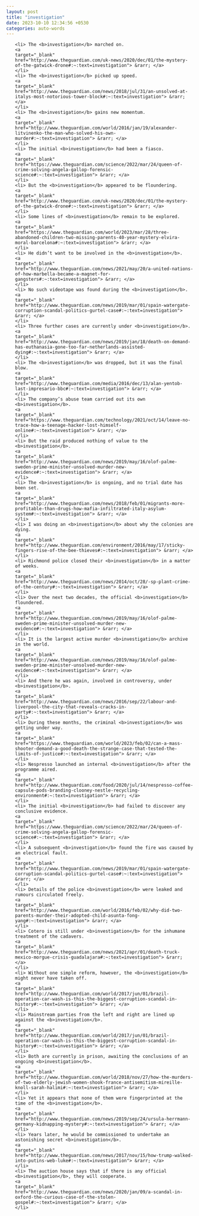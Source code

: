 ```yaml
---
layout: post
title: "investigation"
date: 2023-10-10 12:34:56 +0530
categories: auto-words
---
```

<ol>

    <li> The <b>investigation</b> marched on.
    <a 
    target="_blank" 
    href="http://www.theguardian.com/uk-news/2020/dec/01/the-mystery-of-the-gatwick-drone#:~:text=investigation"> &rarr; </a>
    </li>
    <li> The <b>investigation</b> picked up speed.
    <a 
    target="_blank" 
    href="http://www.theguardian.com/news/2018/jul/31/an-unsolved-at-italys-most-notorious-tower-block#:~:text=investigation"> &rarr; </a>
    </li>
    <li> The <b>investigation</b> gains new momentum.
    <a 
    target="_blank" 
    href="http://www.theguardian.com/world/2016/jan/19/alexander-litvinenko-the-man-who-solved-his-own-murder#:~:text=investigation"> &rarr; </a>
    </li>
    <li> The initial <b>investigation</b> had been a fiasco.
    <a 
    target="_blank" 
    href="https://www.theguardian.com/science/2022/mar/24/queen-of-crime-solving-angela-gallop-forensic-science#:~:text=investigation"> &rarr; </a>
    </li>
    <li> But the <b>investigation</b> appeared to be floundering.
    <a 
    target="_blank" 
    href="http://www.theguardian.com/uk-news/2020/dec/01/the-mystery-of-the-gatwick-drone#:~:text=investigation"> &rarr; </a>
    </li>
    <li> Some lines of <b>investigation</b> remain to be explored.
    <a 
    target="_blank" 
    href="https://www.theguardian.com/world/2023/mar/28/three-abandoned-children-two-missing-parents-40-year-mystery-elvira-moral-barcelona#:~:text=investigation"> &rarr; </a>
    </li>
    <li> He didn’t want to be involved in the <b>investigation</b>.
    <a 
    target="_blank" 
    href="http://www.theguardian.com/news/2021/may/20/a-united-nations-of-how-marbella-became-a-magnet-for-gangsters#:~:text=investigation"> &rarr; </a>
    </li>
    <li> No such videotape was found during the <b>investigation</b>.
    <a 
    target="_blank" 
    href="http://www.theguardian.com/news/2019/mar/01/spain-watergate-corruption-scandal-politics-gurtel-case#:~:text=investigation"> &rarr; </a>
    </li>
    <li> Three further cases are currently under <b>investigation</b>.
    <a 
    target="_blank" 
    href="http://www.theguardian.com/news/2019/jan/18/death-on-demand-has-euthanasia-gone-too-far-netherlands-assisted-dying#:~:text=investigation"> &rarr; </a>
    </li>
    <li> The <b>investigation</b> was dropped, but it was the final blow.
    <a 
    target="_blank" 
    href="http://www.theguardian.com/media/2016/dec/13/alan-yentob-last-impresario-bbc#:~:text=investigation"> &rarr; </a>
    </li>
    <li> The company’s abuse team carried out its own <b>investigation</b>.
    <a 
    target="_blank" 
    href="https://www.theguardian.com/technology/2021/oct/14/leave-no-trace-how-a-teenage-hacker-lost-himself-online#:~:text=investigation"> &rarr; </a>
    </li>
    <li> But the raid produced nothing of value to the <b>investigation</b>.
    <a 
    target="_blank" 
    href="http://www.theguardian.com/news/2019/may/16/olof-palme-sweden-prime-minister-unsolved-murder-new-evidence#:~:text=investigation"> &rarr; </a>
    </li>
    <li> The <b>investigation</b> is ongoing, and no trial date has been set.
    <a 
    target="_blank" 
    href="http://www.theguardian.com/news/2018/feb/01/migrants-more-profitable-than-drugs-how-mafia-infiltrated-italy-asylum-system#:~:text=investigation"> &rarr; </a>
    </li>
    <li> I was doing an <b>investigation</b> about why the colonies are dying.
    <a 
    target="_blank" 
    href="http://www.theguardian.com/environment/2016/may/17/sticky-fingers-rise-of-the-bee-thieves#:~:text=investigation"> &rarr; </a>
    </li>
    <li> Richmond police closed their <b>investigation</b> in a matter of weeks.
    <a 
    target="_blank" 
    href="http://www.theguardian.com/news/2014/oct/28/-sp-plant-crime-of-the-century#:~:text=investigation"> &rarr; </a>
    </li>
    <li> Over the next two decades, the official <b>investigation</b> floundered.
    <a 
    target="_blank" 
    href="http://www.theguardian.com/news/2019/may/16/olof-palme-sweden-prime-minister-unsolved-murder-new-evidence#:~:text=investigation"> &rarr; </a>
    </li>
    <li> It is the largest active murder <b>investigation</b> archive in the world.
    <a 
    target="_blank" 
    href="http://www.theguardian.com/news/2019/may/16/olof-palme-sweden-prime-minister-unsolved-murder-new-evidence#:~:text=investigation"> &rarr; </a>
    </li>
    <li> And there he was again, involved in controversy, under <b>investigation</b>.
    <a 
    target="_blank" 
    href="http://www.theguardian.com/news/2016/sep/22/labour-and-liverpool-the-city-that-reveals-cracks-in-party#:~:text=investigation"> &rarr; </a>
    </li>
    <li> During these months, the criminal <b>investigation</b> was getting under way.
    <a 
    target="_blank" 
    href="https://www.theguardian.com/world/2023/feb/02/can-a-mass-shooter-demand-a-good-death-the-strange-case-that-tested-the-limits-of-justice#:~:text=investigation"> &rarr; </a>
    </li>
    <li> Nespresso launched an internal <b>investigation</b> after the programme aired.
    <a 
    target="_blank" 
    href="http://www.theguardian.com/food/2020/jul/14/nespresso-coffee-capsule-pods-branding-clooney-nestle-recycling-environment#:~:text=investigation"> &rarr; </a>
    </li>
    <li> The initial <b>investigation</b> had failed to discover any conclusive evidence.
    <a 
    target="_blank" 
    href="https://www.theguardian.com/science/2022/mar/24/queen-of-crime-solving-angela-gallop-forensic-science#:~:text=investigation"> &rarr; </a>
    </li>
    <li> A subsequent <b>investigation</b> found the fire was caused by an electrical fault.
    <a 
    target="_blank" 
    href="http://www.theguardian.com/news/2019/mar/01/spain-watergate-corruption-scandal-politics-gurtel-case#:~:text=investigation"> &rarr; </a>
    </li>
    <li> Details of the police <b>investigation</b> were leaked and rumours circulated freely.
    <a 
    target="_blank" 
    href="http://www.theguardian.com/world/2016/feb/02/why-did-two-parents-murder-their-adopted-child-asunta-fong-yang#:~:text=investigation"> &rarr; </a>
    </li>
    <li> Cotero is still under <b>investigation</b> for the inhumane treatment of the cadavers.
    <a 
    target="_blank" 
    href="http://www.theguardian.com/news/2021/apr/01/death-truck-mexico-morgue-crisis-guadalajara#:~:text=investigation"> &rarr; </a>
    </li>
    <li> Without one simple reform, however, the <b>investigation</b> might never have taken off.
    <a 
    target="_blank" 
    href="http://www.theguardian.com/world/2017/jun/01/brazil-operation-car-wash-is-this-the-biggest-corruption-scandal-in-history#:~:text=investigation"> &rarr; </a>
    </li>
    <li> Mainstream parties from the left and right are lined up against the <b>investigation</b>.
    <a 
    target="_blank" 
    href="http://www.theguardian.com/world/2017/jun/01/brazil-operation-car-wash-is-this-the-biggest-corruption-scandal-in-history#:~:text=investigation"> &rarr; </a>
    </li>
    <li> Both are currently in prison, awaiting the conclusions of an ongoing <b>investigation</b>.
    <a 
    target="_blank" 
    href="http://www.theguardian.com/world/2018/nov/27/how-the-murders-of-two-elderly-jewish-women-shook-france-antisemitism-mireille-knoll-sarah-halimi#:~:text=investigation"> &rarr; </a>
    </li>
    <li> Yet it appears that none of them were fingerprinted at the time of the <b>investigation</b>.
    <a 
    target="_blank" 
    href="http://www.theguardian.com/news/2019/sep/24/ursula-herrmann-germany-kidnapping-mystery#:~:text=investigation"> &rarr; </a>
    </li>
    <li> Years later, he would be commissioned to undertake an astonishing secret <b>investigation</b>.
    <a 
    target="_blank" 
    href="http://www.theguardian.com/news/2017/nov/15/how-trump-walked-into-putins-web-luke#:~:text=investigation"> &rarr; </a>
    </li>
    <li> The auction house says that if there is any official <b>investigation</b>, they will cooperate.
    <a 
    target="_blank" 
    href="http://www.theguardian.com/news/2020/jan/09/a-scandal-in-oxford-the-curious-case-of-the-stolen-gospel#:~:text=investigation"> &rarr; </a>
    </li>